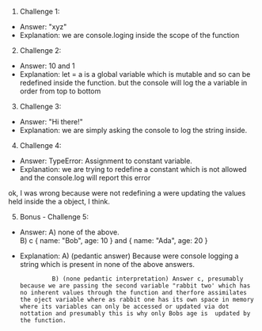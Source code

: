 1. Challenge 1:

- Answer: "xyz"
- Explanation: we are console.loging inside the scope of the function

2. Challenge 2:

- Answer: 10 and 1
- Explanation: let = a is a global variable which is mutable and so can be redefined inside the function. but the console will log the a variable in order from top to bottom

3. Challenge 3:

- Answer: "Hi there!"
- Explanation: we are simply asking the console to log the string inside.

4. Challenge 4:

- Answer: TypeError: Assignment to constant variable.
- Explanation: we are trying to redefine a constant which is not allowed and the console.log will report this error

ok, I was wrong because were not redefining a were updating the values held inside the a object, I think.

5. Bonus - Challenge 5:

- Answer: A) none of the above.  
   B) c
  { name: "Bob", age: 10 } and { name: "Ada", age: 20 }

- Explanation: A) (pedantic answer) Because were console logging a string which is present in none of the above answers.

               B) (none pedantic interpretation) Answer c, presumably because we are passing the second variable "rabbit two' which has no inherent values through the function and therfore assimilates the oject variable where as rabbit one has its own space in memory where its variables can only be accessed or updated via dot nottation and presumably this is why only Bobs age is  updated by the function.
